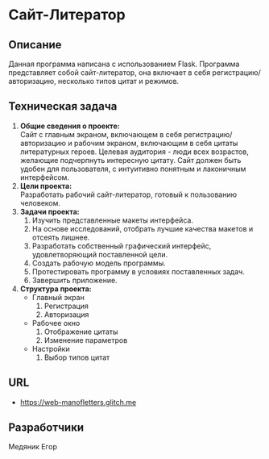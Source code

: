 Сайт-Литератор
=

Описание
-
Данная программа написана с использованием Flask. Программа представляет собой сайт-литератор,
она включает в себя регистрацию/авторизацию, несколько типов цитат и режимов.


Техническая задача
-
1. **Общие сведения о проекте:** <br>
    Сайт с главным экраном, включающем в себя регистрацию/авторизацию и рабочим экраном, включающим в себя цитаты литературных героев.
    Целевая аудитория - люди всех возрастов, желающие подчерпнуть интересную цитату. Сайт должен
    быть удобен для пользователя, с интуитивно понятным и лаконичным интерфейсом.
2. **Цели проекта:** <br>
    Разработать рабочий сайт-литератор, готовый к пользованию человеком.
3. **Задачи проекта:** 
   1. Изучить представленные макеты интерфейса.
   2. На основе исследований, отобрать лучшие качества макетов и отсеять лишнее.
   3. Разработать собственный графический интерфейс, удовлетворяющий поставленной цели.
   4. Создать рабочую модель программы.
   5. Протестировать программу в условиях поставленных задач.
   6. Завершить приложение.
4. **Структура проекта:** 
    * Главный экран
        1. Регистрация
        2. Авторизация
    * Рабочее окно
        1. Отображение цитаты
        2. Изменение параметров
    * Настройки
      1. Выбор типов цитат

URL
-
+ https://web-manofletters.glitch.me

Разработчики
-
Медяник Егор<br>
   
